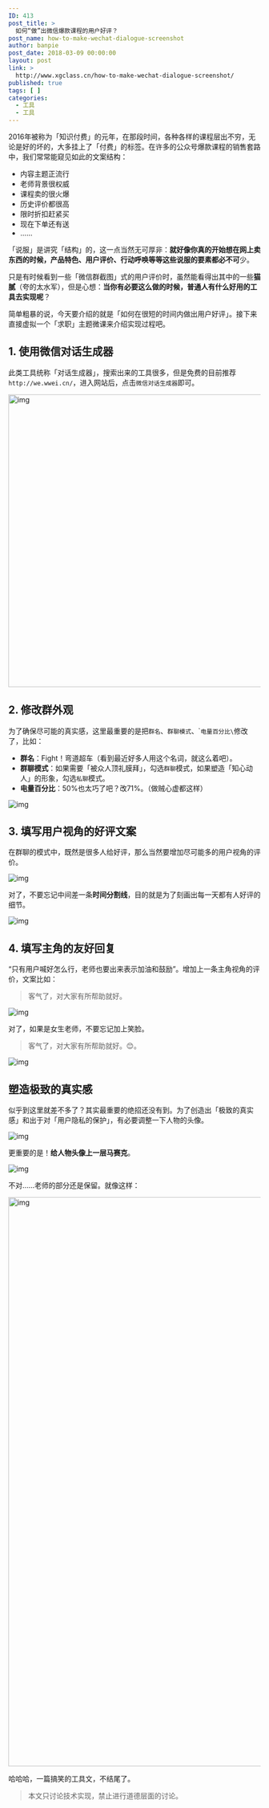 ```yaml
---
ID: 413
post_title: >
  如何“做”出微信爆款课程的用户好评？
post_name: how-to-make-wechat-dialogue-screenshot
author: banpie
post_date: 2018-03-09 00:00:00
layout: post
link: >
  http://www.xgclass.cn/how-to-make-wechat-dialogue-screenshot/
published: true
tags: [ ]
categories:
  - 工具
  - 工具
---
```

2016年被称为「知识付费」的元年，在那段时间，各种各样的课程层出不穷，无论是好的坏的，大多挂上了「付费」的标签。在许多的公众号爆款课程的销售套路中，我们常常能窥见如此的文案结构：

*   内容主题正流行
*   老师背景很权威
*   课程卖的很火爆
*   历史评价都很高
*   限时折扣赶紧买
*   现在下单还有送
*   ……

「说服」是讲究「结构」的，这一点当然无可厚非：**就好像你真的开始想在网上卖东西的时候，产品特色、用户评价、行动呼唤等等这些说服的要素都必不可**少。

只是有时候看到一些「微信群截图」式的用户评价时，虽然能看得出其中的一些**猫腻**（夸的太水军），但是心想：**当你有必要这么做的时候，普通人有什么好用的工具去实现呢**？

简单粗暴的说，今天要介绍的就是「如何在很短的时间内做出用户好评」。接下来直接虚拟一个「求职」主题微课来介绍实现过程吧。

## 1\. 使用微信对话生成器

此类工具统称「对话生成器」，搜索出来的工具很多，但是免费的目前推荐`http://we.wwei.cn/`，进入网站后，点击`微信对话生成器`即可。

<img class="alignnone size-full wp-image-553" src="http://www.xgclass.cn/wp-content/uploads/2018/11/4ffce04d92a4d6cb21c1494cdfcd6dc1.jpg" width="1080" height="583" alt="img" />

## 2\. 修改群外观

为了确保尽可能的真实感，这里最重要的是把`群名`、`群聊模式`、\``电量百分比\`修改了，比如：

*   **群名**：Fight！弯道超车（看到最近好多人用这个名词，就这么着吧）。
*   **群聊模式**：如果需要「被众人顶礼膜拜」，勾选`群聊`模式，如果塑造「知心动人」的形象，勾选`私聊`模式。
*   **电量百分比**：50%也太巧了吧？改71%。（做贼心虚都这样）

![img][1]

## 3\. 填写用户视角的好评文案

在群聊的模式中，既然是很多人给好评，那么当然要增加尽可能多的用户视角的评价。

![img][1]

对了，不要忘记中间差一条**时间分割线**，目的就是为了刻画出每一天都有人好评的细节。

![img][1]

## 4\. 填写主角的友好回复

“只有用户喊好怎么行，老师也要出来表示加油和鼓励”。增加上一条主角视角的评价，文案比如：

> 客气了，对大家有所帮助就好。

![img][1]

对了，如果是女生老师，不要忘记加上笑脸。

> 客气了，对大家有所帮助就好。😊。

![img][1]

## 塑造极致的真实感

似乎到这里就差不多了？其实最重要的绝招还没有到。为了创造出「极致的真实感」和出于对「用户隐私的保护」，有必要调整一下人物的头像。

![img][1]

更重要的是！**给人物头像上一层马赛克**。

![img][1]

不对……老师的部分还是保留。就像这样：

<img class="alignnone size-full wp-image-554" src="http://www.xgclass.cn/wp-content/uploads/2018/11/4ffce04d92a4d6cb21c1494cdfcd6dc1-1.jpg" width="646" height="1134" alt="img" />

哈哈哈，一篇搞笑的工具文，不结尾了。

> 本文只讨论技术实现，禁止进行道德层面的讨论。

 [1]: image/gif;base64,iVBORw0KGgoAAAANSUhEUgAAAAEAAAABCAYAAAAfFcSJAAAADUlEQVQImWNgYGBgAAAABQABh6FO1AAAAABJRU5ErkJggg==